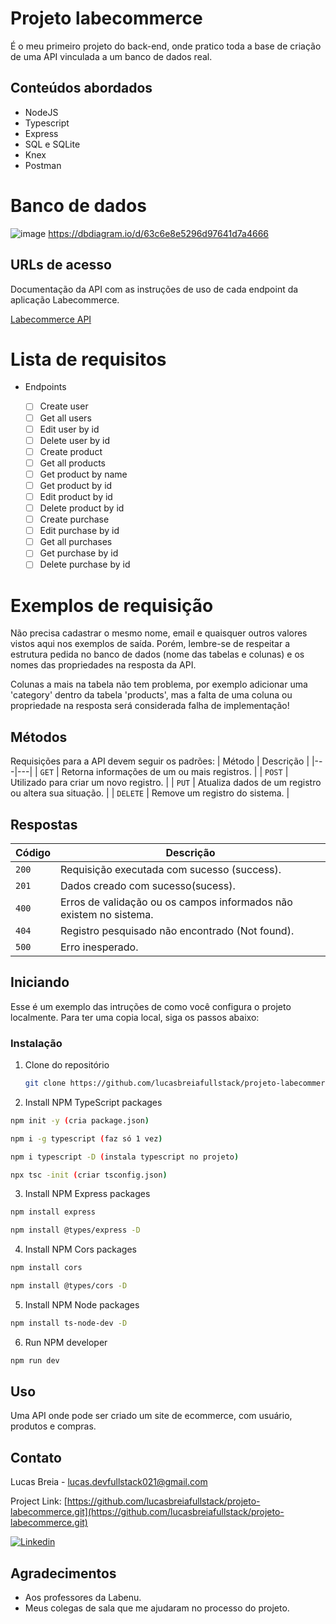 # Projeto labecommerce

É o meu primeiro projeto do back-end, onde pratico toda a base de criação de uma API vinculada a um banco de dados real.<br>

## Conteúdos abordados

- NodeJS
- Typescript
- Express
- SQL e SQLite
- Knex
- Postman

# Banco de dados
![image](https://user-images.githubusercontent.com/29845719/214396608-ddcfd097-e615-44f9-acbe-f815f9abb83f.png)
https://dbdiagram.io/d/63c6e8e5296d97641d7a4666

## URLs de acesso
Documentação da API com as instruções de uso de cada endpoint da aplicação Labecommerce.<br>

[Labecommerce API](https://documenter.getpostman.com/view/24460684/2s8ZDU64QY)

# Lista de requisitos

- Endpoints

    - [ ]  Create user
    - [ ]  Get all users
    - [ ]  Edit user by id
    - [ ]  Delete user by id
    - [ ]  Create product
    - [ ]  Get all products
    - [ ]  Get product by name
    - [ ]  Get product by id
    - [ ]  Edit product by id
    - [ ]  Delete product by id
    - [ ]  Create purchase
    - [ ]  Edit purchase by id
    - [ ]  Get all purchases
    - [ ]  Get purchase by id
    - [ ]  Delete purchase by id

# Exemplos de requisição
Não precisa cadastrar o mesmo nome, email e quaisquer outros valores vistos aqui nos exemplos de saída. Porém, lembre-se de respeitar a estrutura pedida no banco de dados (nome das tabelas e colunas) e os nomes das propriedades na resposta da API.

Colunas a mais na tabela não tem problema, por exemplo adicionar uma 'category' dentro da tabela 'products', mas a falta de uma coluna ou propriedade na resposta será considerada falha de implementação!

## Métodos
Requisições para a API devem seguir os padrões:
| Método | Descrição |
|---|---|
| `GET` | Retorna informações de um ou mais registros. |
| `POST` | Utilizado para criar um novo registro. |
| `PUT` | Atualiza dados de um registro ou altera sua situação. |
| `DELETE` | Remove um registro do sistema. |


## Respostas

| Código | Descrição |
|---|---|
| `200` | Requisição executada com sucesso (success).|
| `201` | Dados creado com sucesso(sucess).|
| `400` | Erros de validação ou os campos informados não existem no sistema.|
| `404` | Registro pesquisado não encontrado (Not found).|
| `500` | Erro inesperado.|


## Iniciando 

Esse é um exemplo das intruções de como você configura o projeto localmente.
Para ter uma copia local, siga os passos abaixo:

### Instalação

1. Clone do repositório
   ```sh
   git clone https://github.com/lucasbreiafullstack/projeto-labecommerce.git
   ```
   
2. Install NPM TypeScript packages 
  ```sh
  npm init -y (cria package.json)
  ```
  ```sh
  npm i -g typescript (faz só 1 vez)
  ```
  ```sh
  npm i typescript -D (instala typescript no projeto)
  ```
  ```sh
  npx tsc -init (criar tsconfig.json)
  ```
  
3. Install NPM Express packages 
  
  ```sh
  npm install express
  ```
  ```sh
  npm install @types/express -D
  ```
  
4. Install NPM Cors packages 
  
  ```sh
  npm install cors
  ```
  ```sh
  npm install @types/cors -D
  ```
  
5. Install NPM Node packages 
  
  ```sh
  npm install ts-node-dev -D
  ```
6. Run NPM developer

  ```sh
  npm run dev
   ```
## Uso

Uma API onde pode ser criado um site de ecommerce, com usuário, produtos e compras. 

## Contato

Lucas Breia  - lucas.devfullstack021@gmail.com

Project Link: [https://github.com/lucasbreiafullstack/projeto-labecommerce.git](https://github.com/lucasbreiafullstack/projeto-labecommerce.git)
<br/>

[![Linkedin](https://img.shields.io/badge/linkedin-%230A66C2.svg?&style=for-the-badge&logo=linkedin&logoColor=white&link=https://www.linkedin.com/in/andrejaques/)](https://www.linkedin.com/in/lucas-breia/)

## Agradecimentos

* Aos professores da Labenu.
* Meus colegas de sala que me ajudaram no processo do projeto.

<!-- MARKDOWN LINKS & IMAGES -->
<!-- https://www.markdownguide.org/basic-syntax/#reference-style-links -->
[contributors-shield]: https://github.com/lucasbreiafullstack/projeto-labecommerce.git
[contributors-url]: https://github.com/lucasbreiafullstack/projeto-labecommerce.git
[forks-shield]: https://github.com/lucasbreiafullstack/projeto-labecommerce.git
[forks-url]: https://github.com/lucasbreiafullstack/projeto-labecommerce.git
[stars-shield]: https://github.com/lucasbreiafullstack/projeto-labecommerce.git
[stars-url]: https://github.com/lucasbreiafullstack/projeto-labecommerce.git
[issues-shield]: https://github.com/lucasbreiafullstack/projeto-labecommerce.git
[issues-url]: https://github.com/lucasbreiafullstack/projeto-labecommerce.git
[license-shield]: https://github.com/lucasbreiafullstack/projeto-labecommerce.git
[license-url]: https://github.com/lucasbreiafullstack/projeto-labecommerce.git
[linkedin-shield]: https://img.shields.io/badge/-LinkedIn-black.svg?style=for-the-badge&logo=linkedin&colorB=555
[linkedin-url]: https://www.linkedin.com/in/lucas-breia/
[product-screenshot]: readme-image/projeto-react-apis.gif
[Next.js]: https://img.shields.io/badge/next.js-000000?style=for-the-badge&logo=nextdotjs&logoColor=white
[Next-url]: https://nextjs.org/
[React.js]: https://img.shields.io/badge/React-20232A?style=for-the-badge&logo=react&logoColor=61DAFB
[React-url]: https://reactjs.org/
[Vue.js]: https://img.shields.io/badge/Vue.js-35495E?style=for-the-badge&logo=vuedotjs&logoColor=4FC08D
[Vue-url]: https://vuejs.org/
[Angular.io]: https://img.shields.io/badge/Angular-DD0031?style=for-the-badge&logo=angular&logoColor=white
[Angular-url]: https://angular.io/
[Svelte.dev]: https://img.shields.io/badge/Svelte-4A4A55?style=for-the-badge&logo=svelte&logoColor=FF3E00
[Svelte-url]: https://svelte.dev/
[Laravel.com]: https://img.shields.io/badge/Laravel-FF2D20?style=for-the-badge&logo=laravel&logoColor=white
[Laravel-url]: https://laravel.com
[Bootstrap.com]: https://img.shields.io/badge/Bootstrap-563D7C?style=for-the-badge&logo=bootstrap&logoColor=white
[Bootstrap-url]: https://getbootstrap.com
[JQuery.com]: https://img.shields.io/badge/jQuery-0769AD?style=for-the-badge&logo=jquery&logoColor=white
[JQuery-url]: https://jquery.com
[Styled-components]:https://img.shields.io/badge/styled--components-DB7093?style=for-the-badge&logo=styled-components&logoColor=white
[Styled-url]: https://www.styled-components.com/
[Chakra-UI]: https://img.shields.io/static/v1?style=for-the-badge&message=Chakra+UI&color=319795&logo=Chakra+UI&logoColor=FFFFFF&label=
[Chakra-url]: https://chakra-ui.com/getting-started
